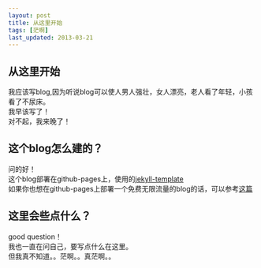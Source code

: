 ```yaml
---
layout: post
title: 从这里开始
tags: [茫啊]
last_updated: 2013-03-21
---
```

## 从这里开始
我应该写blog,因为听说blog可以使人男人强壮，女人漂亮，老人看了年轻，小孩看了不尿床。  
我早该写了！  
对不起，我来晚了！  

## 这个blog怎么建的？
问的好！  
这个blog部署在github-pages上，使用的[jekyll-template](https://github.com/krisb/jekyll-template)  
如果你也想在github-pages上部署一个免费无限流量的blog的话，可以参考[这篇](http://www.ruanyifeng.com/blog/2012/08/blogging_with_jekyll.html)  

## 这里会些点什么？
good question！  
我也一直在问自己，要写点什么在这里。  
但我真不知道。。茫啊。。真茫啊。。  



